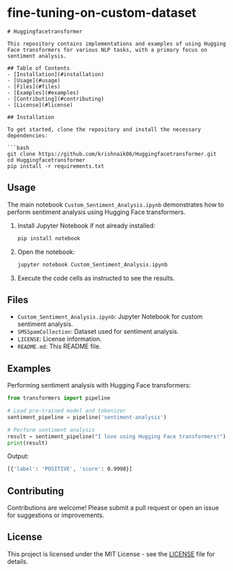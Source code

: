 # fine-tuning-on-custom-dataset

```
# Huggingfacetransformer

This repository contains implementations and examples of using Hugging Face transformers for various NLP tasks, with a primary focus on sentiment analysis.

## Table of Contents
- [Installation](#installation)
- [Usage](#usage)
- [Files](#files)
- [Examples](#examples)
- [Contributing](#contributing)
- [License](#license)

## Installation

To get started, clone the repository and install the necessary dependencies:

```bash
git clone https://github.com/krishnaik06/Huggingfacetransformer.git
cd Huggingfacetransformer
pip install -r requirements.txt
```

## Usage

The main notebook `Custom_Sentiment_Analysis.ipynb` demonstrates how to perform sentiment analysis using Hugging Face transformers.

1. Install Jupyter Notebook if not already installed:
    ```bash
    pip install notebook
    ```

2. Open the notebook:
    ```bash
    jupyter notebook Custom_Sentiment_Analysis.ipynb
    ```

3. Execute the code cells as instructed to see the results.

## Files

- `Custom_Sentiment_Analysis.ipynb`: Jupyter Notebook for custom sentiment analysis.
- `SMSSpamCollection`: Dataset used for sentiment analysis.
- `LICENSE`: License information.
- `README.md`: This README file.

## Examples

Performing sentiment analysis with Hugging Face transformers:

```python
from transformers import pipeline

# Load pre-trained model and tokenizer
sentiment_pipeline = pipeline('sentiment-analysis')

# Perform sentiment analysis
result = sentiment_pipeline("I love using Hugging Face transformers!")
print(result)
```

Output:
```bash
[{'label': 'POSITIVE', 'score': 0.9998}]
```

## Contributing

Contributions are welcome! Please submit a pull request or open an issue for suggestions or improvements.

## License

This project is licensed under the MIT License - see the [LICENSE](LICENSE) file for details.
```
